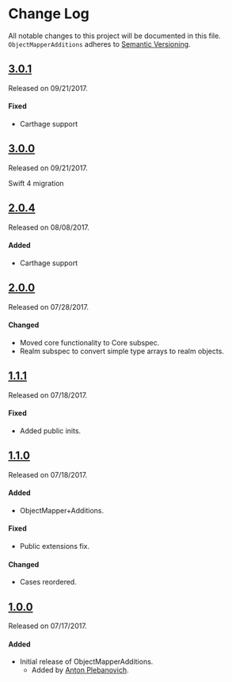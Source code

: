 # Change Log
All notable changes to this project will be documented in this file.
`ObjectMapperAdditions` adheres to [Semantic Versioning](http://semver.org/).

## [3.0.1](https://github.com/APUtils/ObjectMapperAdditions/releases/tag/3.0.1)
Released on 09/21/2017.

#### Fixed
- Carthage support


## [3.0.0](https://github.com/APUtils/ObjectMapperAdditions/releases/tag/3.0.0)
Released on 09/21/2017.

Swift 4 migration


## [2.0.4](https://github.com/APUtils/ObjectMapperAdditions/releases/tag/2.0.4)
Released on 08/08/2017.

#### Added
- Carthage support


## [2.0.0](https://github.com/APUtils/ObjectMapperAdditions/releases/tag/2.0.0)
Released on 07/28/2017.

#### Changed
- Moved core functionality to Core subspec.
- Realm subspec to convert simple type arrays to realm objects.


## [1.1.1](https://github.com/APUtils/ObjectMapperAdditions/releases/tag/1.1.1)
Released on 07/18/2017.

#### Fixed
- Added public inits.


## [1.1.0](https://github.com/APUtils/ObjectMapperAdditions/releases/tag/1.1.0)
Released on 07/18/2017.

#### Added
- ObjectMapper+Additions.


#### Fixed
- Public extensions fix.


#### Changed
- Cases reordered.


## [1.0.0](https://github.com/APUtils/ObjectMapperAdditions/releases/tag/1.0.0)
Released on 07/17/2017.

#### Added
- Initial release of ObjectMapperAdditions.
  - Added by [Anton Plebanovich](https://github.com/anton-plebanovich).
